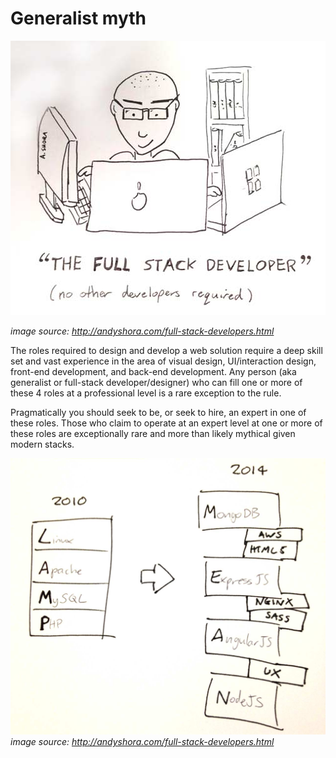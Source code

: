 # Generalist myth

![](../images/full-stack.jpg "http://andyshora.com/full-stack-developers.html")

<cite>image source: <a href="http://andyshora.com/full-stack-developers.html">http://andyshora.com/full-stack-developers.html</a></cite>

The roles required to design and develop a web solution require a deep skill set and vast experience in the area of visual design, UI/interaction design, front-end development, and back-end development. Any person (aka generalist or full-stack developer/designer) who can fill one or more of these 4 roles at a professional level is a rare exception to the rule.

Pragmatically you should seek to be, or seek to hire, an expert in one of these roles. Those who claim to operate at an expert level at one or more of these roles are exceptionally rare and more than likely mythical given modern stacks.

![](../images/stacks-change.jpg "http://andyshora.com/full-stack-developers.html")
<cite>image source: <a href="http://andyshora.com/full-stack-developers.html">http://andyshora.com/full-stack-developers.html</a></cite>
















 






